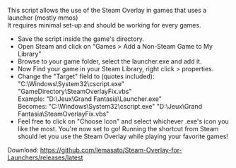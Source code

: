 This script allows the use of the Steam Overlay in games that uses a launcher (mostly mmos)  
It requires minimal set-up and should be working for every games.
  - Save the script inside the game's directory.
  - Open Steam and click on "Games > Add a Non-Steam Game to My Library"
  - Browse to your game folder, select the launcher.exe and add it.
  - Now Find your game in your Steam Library, right click > properties.
  - Change the "Target" field to (quotes included):  
  "C:\Windows\System32\cscript.exe" "GameDirectory\SteamOverlayFix.vbs"  
	Example: "D:\Jeux\Grand Fantasia\Launcher.exe"  
	Becomes: "C:\Windows\System32\cscript.exe" "D:\Jeux\Grand Fantasia\SteamOverlayFix.vbs"  
  - Feel free to click on "Choose Icon" and select whichever .exe's icon you like the most.
You're now set to go! Running the shortcut from Steam should let you use the Steam Overlay while playing your favorite games!
	 
Download: https://github.com/lemasato/Steam-Overlay-for-Launchers/releases/latest
